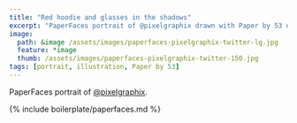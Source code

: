 ```yaml
---
title: "Red hoodie and glasses in the shadows"
excerpt: "PaperFaces portrait of @pixelgraphix drawn with Paper by 53 on an iPad."
image: 
  path: &image /assets/images/paperfaces-pixelgraphix-twitter-lg.jpg 
  feature: *image
  thumb: /assets/images/paperfaces-pixelgraphix-twitter-150.jpg
tags: [portrait, illustration, Paper by 53]
---
```


PaperFaces portrait of [@pixelgraphix](http://twitter.com/pixelgraphix).

{% include boilerplate/paperfaces.md %}